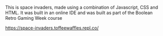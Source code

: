 This is space invaders, made using a combination of Javascript, CSS and HTML. 
It was built in an online IDE and was built as part of the Boolean Retro Gaming Week course

https://space-invaders.toffeewaffles.repl.co/


